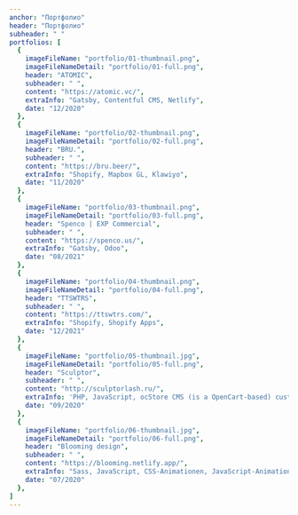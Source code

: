 ```yaml
---
anchor: "Портфолио"
header: "Портфолио"
subheader: " "
portfolios: [
  {
    imageFileName: "portfolio/01-thumbnail.png",
    imageFileNameDetail: "portfolio/01-full.png",
    header: "ATOMIC",
    subheader: " ",
    content: "https://atomic.vc/",
    extraInfo: "Gatsby, Contentful CMS, Netlify",
    date: "12/2020"
  },
  {
    imageFileName: "portfolio/02-thumbnail.png",
    imageFileNameDetail: "portfolio/02-full.png",
    header: "BRU.",
    subheader: " ",
    content: "https://bru.beer/",
    extraInfo: "Shopify, Mapbox GL, Klawiyo",
    date: "11/2020"
  },
  {
    imageFileName: "portfolio/03-thumbnail.png",
    imageFileNameDetail: "portfolio/03-full.png",
    header: "Spenco | EXP Commercial",
    subheader: " ",
    content: "https://spenco.us/",
    extraInfo: "Gatsby, Odoo",
    date: "08/2021"
  },
  {
    imageFileName: "portfolio/04-thumbnail.png",
    imageFileNameDetail: "portfolio/04-full.png",
    header: "TTSWTRS",
    subheader: " ",
    content: "https://ttswtrs.com/",
    extraInfo: "Shopify, Shopify Apps",
    date: "12/2021"
  },
  {
    imageFileName: "portfolio/05-thumbnail.jpg",
    imageFileNameDetail: "portfolio/05-full.png",
    header: "Sculptor",
    subheader: " ",
    content: "http://sculptorlash.ru/",
    extraInfo: 'PHP, JavaScript, ocStore CMS (is a OpenCart-based) customization of standard authorization and registration forms, payment systems, development of a meta data generator module, integration with the My Warehouse module, integration of Mega Filter PRO, development of the WishList module, integration with CDEK, integration with Russian Post, integration with the Robocassa service module, customization of the standard administration functionality online store, development of the "Live Search" module, revision of the standard API CMS.',
    date: "09/2020"
  },
  {
    imageFileName: "portfolio/06-thumbnail.jpg",
    imageFileNameDetail: "portfolio/06-full.png",
    header: "Blooming design",
    subheader: " ",
    content: "https://blooming.netlify.app/",
    extraInfo: "Sass, JavaScript, CSS-Animationen, JavaScript-Animationen, Webpack",
    date: "07/2020"
  },
]
---
```

